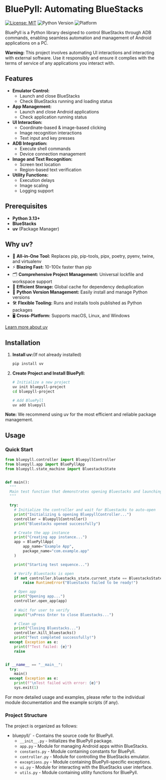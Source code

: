 # BluePyll: Automating BlueStacks

[![License: MIT](https://img.shields.io/badge/License-MIT-yellow.svg)](https://opensource.org/licenses/MIT)
![Python Version](https://img.shields.io/badge/python-3.13+-blue)
![Platform](https://img.shields.io/badge/platform-Windows-lightgrey)

BluePyll is a Python library designed to control BlueStacks through ADB commands, enabling seamless automation and management of Android applications on a PC.

**Warning:** This project involves automating UI interactions and interacting with external software. Use it responsibly and ensure it complies with the terms of service of any applications you interact with.

## Features

* **Emulator Control:**
  * Launch and close BlueStacks
  * Check BlueStacks running and loading status
* **App Management:**
  * Launch and close Android applications
  * Check application running status
* **UI Interaction:**
  * Coordinate-based & image-based clicking
  * Image recognition interactions
  * Text input and key presses
* **ADB Integration:**
  * Execute shell commands
  * Device connection management
* **Image and Text Recognition:**
  * Screen text location
  * Region-based text verification
* **Utility Functions:**
  * Execution delays
  * Image scaling
  * Logging support

## Prerequisites

* **Python 3.13+**
* **BlueStacks**
* **uv** (Package Manager)

## Why uv?

* 🚀 **All-in-One Tool:** Replaces pip, pip-tools, pipx, poetry, pyenv, twine, and virtualenv
* ⚡️ **Blazing Fast:** 10-100x faster than pip
* 🗂️ **Comprehensive Project Management:** Universal lockfile and workspace support
* 💾 **Efficient Storage:** Global cache for dependency deduplication
* 🐍 **Python Version Management:** Easily install and manage Python versions
* 🛠️ **Flexible Tooling:** Runs and installs tools published as Python packages
* 🖥️ **Cross-Platform:** Supports macOS, Linux, and Windows

[Learn more about uv](https://docs.astral.sh/uv/)

## Installation

1. **Install uv:**(If not already installed)
    ```bash
    pip install uv
    ```

2. **Create Project and Install BluePyll:**
    ```bash
    # Initialize a new project
    uv init bluepyll-project
    cd bluepyll-project

    # Add BluePyll
    uv add bluepyll
    ```

**Note:** We recommend using uv for the most efficient and reliable package management.

## Usage

### Quick Start

```python
from bluepyll.controller import BluepyllController
from bluepyll.app import BluePyllApp
from bluepyll.state_machine import BluestacksState


def main():
  """
  Main test function that demonstrates opening Bluestacks and launching an app.
  """
    
  try:
    # Initialize the controller and wait for Bluestacks to auto-open
    print("Initializing & opening BluepyllController...")
    controller = BluepyllController()
    print("Bluestacks opened successfully")

    # Create the app instance
    print("Creating app instance...")
    app = BluePyllApp(
        app_name="Example App",
        package_name="com.example.app"
    )

    print("Starting test sequence...")

    # Verify Bluestacks is open
    if not controller.bluestacks_state.current_state == BluestacksState.READY:
        raise RuntimeError("Bluestacks failed to be ready!")

    # Open app
    print("Opening app...")
    controller.open_app(app)
        
    # Wait for user to verify
    input("\nPress Enter to close Bluestacks...")

    # Clean up
    print("Closing Bluestacks...")
    controller.kill_bluestacks()
    print("Test completed successfully!")
  except Exception as e:
    print(f"Test failed: {e}")
    raise


if __name__ == "__main__":
  try:
    main()
  except Exception as e:
    print(f"\nTest failed with error: {e}")
    sys.exit(1)


```

For more detailed usage and examples, please refer to the individual module documentation and the example scripts (if any).

### Project Structure

The project is organized as follows:

* bluepyll/` - Contains the source code for BluePyll.
  * `__init__.py` - Initializes the BluePyll package.
  * `app.py` - Module for managing Android apps within BlueStacks.
  * `constants.py` - Module containing constants for BluePyll.
  * `controller.py` - Module for controlling the BlueStacks emulator.
  * `exceptions.py` - Module containing BluePyll-specific exceptions.
  * `ui.py` - Module for interacting with the BlueStacks user interface.
  * `utils.py` - Module containing utility functions for BluePyll.
